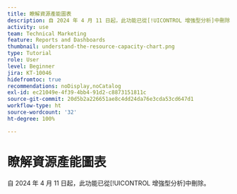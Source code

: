 ```yaml
---
title: 瞭解資源產能圖表
description: 自 2024 年 4 月 11 日起，此功能已從[!UICONTROL 增強型分析]中刪除。
activity: use
team: Technical Marketing
feature: Reports and Dashboards
thumbnail: understand-the-resource-capacity-chart.png
type: Tutorial
role: User
level: Beginner
jira: KT-10046
hidefromtoc: true
recommendations: noDisplay,noCatalog
exl-id: ec21049e-4f39-4bb4-91d2-c8873151811c
source-git-commit: 20d5b2a226651ae8c4dd24da76e3cda53cd647d1
workflow-type: ht
source-wordcount: '32'
ht-degree: 100%

---
```


# 瞭解資源產能圖表

自 2024 年 4 月 11 日起，此功能已從[!UICONTROL 增強型分析]中刪除。

